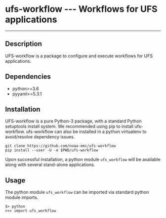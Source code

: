 # ufs-workflow --- Workflows for UFS applications
---

## Description
UFS-workflow is a package to configure and execute workflows for UFS applications.

## Dependencies
- python>=3.6
- pyyaml>=5.3.1

## Installation
UFS-workflow is a pure Python-3 package, with a standard Python setuptools install system. We recommended using pip to install ufs-workflow.  ufs-workflow can also be installed in a python virtualenv to avoid/resolve dependency issues.

```
git clone https://github.com/noaa-emc/ufs-workflow
pip install --user -U -e $PWD/ufs-workflow
```

Upon successful installation, a python module `ufs_workflow` will be available along with several stand-alone applications.

## Usage
The python module `ufs_workflow` can be imported via standard python module imports.

```
$> python
>>> import ufs_workflow

```
